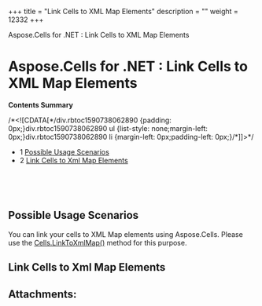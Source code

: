+++
title = "Link Cells to XML Map Elements" 
description = "" 
weight = 12332 
+++

Aspose.Cells for .NET : Link Cells to XML Map Elements  

# Aspose.Cells for .NET : Link Cells to XML Map Elements


**Contents Summary**

/\*<!\[CDATA\[\*/div.rbtoc1590738062890 {padding: 0px;}div.rbtoc1590738062890 ul {list-style: none;margin-left: 0px;}div.rbtoc1590738062890 li {margin-left: 0px;padding-left: 0px;}/\*\]\]>\*/

*   1 [Possible Usage Scenarios](#LinkCellstoXMLMapElements-PossibleUsageScenarios)
*   2 [Link Cells to Xml Map Elements](#LinkCellstoXMLMapElements-LinkCellstoXmlMapElements)

 

 

## Possible Usage Scenarios

You can link your cells to XML Map elements using Aspose.Cells. Please use the [Cells.LinkToXmlMap()](https://apireference.aspose.com/cells/net/aspose.cells/cells/methods/linktoxmlmap) method for this purpose.

## Link Cells to Xml Map Elements



## Attachments:


